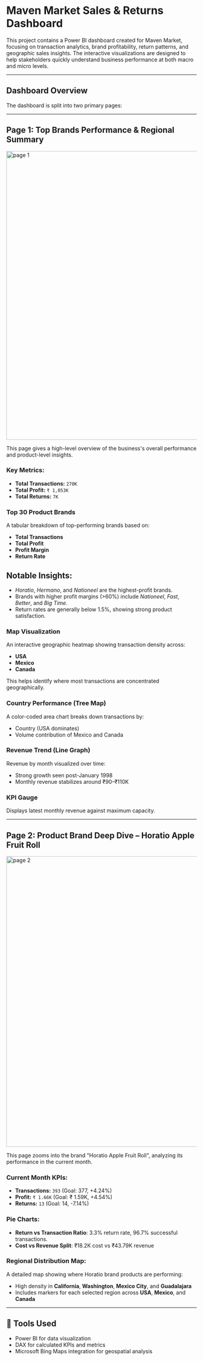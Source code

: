 #  Maven Market Sales & Returns Dashboard

This project contains a Power BI dashboard created for Maven Market, focusing on transaction analytics, brand profitability, return patterns, and geographic sales insights. The interactive visualizations are designed to help stakeholders quickly understand business performance at both macro and micro levels.

---

##  Dashboard Overview

The dashboard is split into two primary pages:

---

## Page 1: **Top Brands Performance & Regional Summary**

<img width="1146" height="762" alt="page 1" src="https://github.com/user-attachments/assets/33f28ea0-120b-4df6-8d3e-536650bc721b" />


This page gives a high-level overview of the business's overall performance and product-level insights.

### Key Metrics:
- **Total Transactions:** `270K`
- **Total Profit:** `₹ 1,053K`
- **Total Returns:** `7K`

### Top 30 Product Brands
A tabular breakdown of top-performing brands based on:
- **Total Transactions**
- **Total Profit**
- **Profit Margin**
- **Return Rate**

## Notable Insights:
- *Horatio*, *Hermano*, and *Nationeel* are the highest-profit brands.
- Brands with higher profit margins (>60%) include *Nationeel*, *Fast*, *Better*, and *Big Time*.
- Return rates are generally below 1.5%, showing strong product satisfaction.

### Map Visualization
An interactive geographic heatmap showing transaction density across:
- **USA**
- **Mexico**
- **Canada**

This helps identify where most transactions are concentrated geographically.

### Country Performance (Tree Map)
A color-coded area chart breaks down transactions by:
- Country (USA dominates)
- Volume contribution of Mexico and Canada

### Revenue Trend (Line Graph)
Revenue by month visualized over time:
- Strong growth seen post-January 1998
- Monthly revenue stabilizes around ₹90–₹110K

### KPI Gauge
Displays latest monthly revenue against maximum capacity.

---

## Page 2: **Product Brand Deep Dive – Horatio Apple Fruit Roll**

<img width="1242" height="767" alt="page 2" src="https://github.com/user-attachments/assets/caef8eb4-b46e-4bce-b8fa-96f74352b8d5" />


This page zooms into the brand "Horatio Apple Fruit Roll", analyzing its performance in the current month.

### Current Month KPIs:
- **Transactions:** `393` (Goal: 377, +4.24%)
- **Profit:** `₹ 1.66K` (Goal: ₹ 1.59K, +4.54%)
- **Returns:** `13` (Goal: 14, -7.14%)

### Pie Charts:
- **Return vs Transaction Ratio**: 3.3% return rate, 96.7% successful transactions.
- **Cost vs Revenue Split**: ₹18.2K cost vs ₹43.79K revenue

### Regional Distribution Map:
A detailed map showing where Horatio brand products are performing:
- High density in **California**, **Washington**, **Mexico City**, and **Guadalajara**
- Includes markers for each selected region across **USA**, **Mexico**, and **Canada**

---

## 🔧 Tools Used
- Power BI for data visualization
- DAX for calculated KPIs and metrics
- Microsoft Bing Maps integration for geospatial analysis
